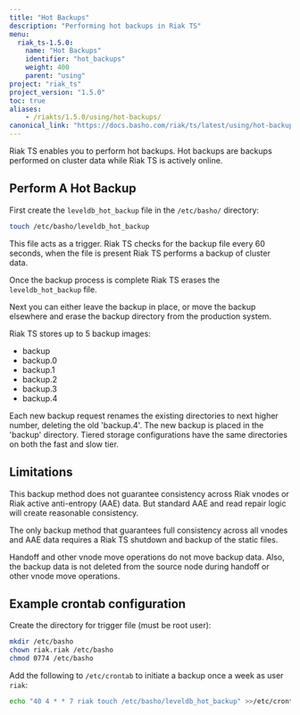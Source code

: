 ```yaml
---
title: "Hot Backups"
description: "Performing hot backups in Riak TS"
menu:
  riak_ts-1.5.0:
    name: "Hot Backups"
    identifier: "hot_backups"
    weight: 400
    parent: "using"
project: "riak_ts"
project_version: "1.5.0"
toc: true
aliases:
    - /riakts/1.5.0/using/hot-backups/
canonical_link: "https://docs.basho.com/riak/ts/latest/using/hot-backups/"
---
```


Riak TS enables you to perform hot backups. Hot backups are backups performed on cluster data while Riak TS is actively online.

## Perform A Hot Backup

First create the `leveldb_hot_backup` file in the `/etc/basho/` directory:

```bash
touch /etc/basho/leveldb_hot_backup
```

This file acts as a trigger. Riak TS checks for the backup file every 60 seconds, when the file is present Riak TS performs a backup of cluster data.

Once the backup process is complete Riak TS erases the `leveldb_hot_backup` file.

Next you can either leave the backup in place, or move the backup elsewhere and erase the backup directory from the production system.

Riak TS stores up to 5 backup images:

* backup
* backup.0
* backup.1
* backup.2
* backup.3
* backup.4

Each new backup request renames the existing directories to next higher number, deleting the old 'backup.4'. The new backup is placed in the 'backup' directory. Tiered storage configurations have the same directories on both the fast and slow tier.

## Limitations

This backup method does not guarantee consistency across Riak vnodes or Riak active anti-entropy (AAE) data. But standard AAE and read repair logic will create reasonable consistency.

The only backup method that guarantees full consistency across all vnodes and AAE data requires a Riak TS shutdown and backup of the static files.

Handoff and other vnode move operations do not move backup data. Also, the backup data is not deleted from the source node during handoff or other vnode move operations.

## Example crontab configuration

Create the directory for trigger file (must be root user):

```bash
mkdir /etc/basho
chown riak.riak /etc/basho
chmod 0774 /etc/basho
```

Add the following to `/etc/crontab` to initiate a backup once a week as user `riak`:

```bash
echo "40 4 * * 7 riak touch /etc/basho/leveldb_hot_backup" >>/etc/crontab
```
